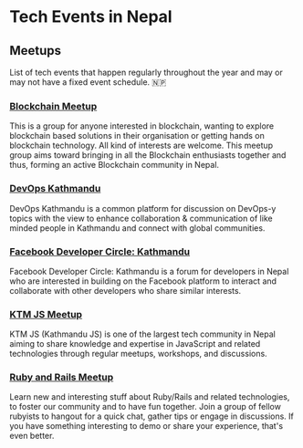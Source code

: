 # Tech Events in Nepal

## Meetups

List of tech events that happen regularly throughout the year and may or may not have a fixed event schedule. :nepal:

### [Blockchain Meetup](https://www.meetup.com/Blockchain-Foundation-Nepal/)

This is a group for anyone interested in blockchain, wanting to explore blockchain based solutions in their organisation or getting hands on blockchain technology. All kind of interests are welcome. This meetup group aims toward bringing in all the Blockchain enthusiasts together and thus, forming an active Blockchain community in Nepal.

### [DevOps Kathmandu](https://www.meetup.com/DevOps-Kathmandu/)

DevOps Kathmandu is a common platform for discussion on DevOps-y topics with the view to enhance collaboration & communication of like minded people in Kathmandu and connect with global communities.

### [Facebook Developer Circle: Kathmandu](https://www.facebook.com/groups/DevCKathmandu/events/)

Facebook Developer Circle: Kathmandu is a forum for developers in Nepal who are interested in building on the Facebook platform to interact and collaborate with other developers who share similar interests.

### [KTM JS Meetup](https://www.facebook.com/groups/ktmjs/events/)

KTM JS (Kathmandu JS) is one of the largest tech community in Nepal aiming to share knowledge and expertise in JavaScript and related technologies through regular meetups, workshops, and discussions.

### [Ruby and Rails Meetup](https://www.meetup.com/Nepal-Ruby-Users-Group)

Learn new and interesting stuff about Ruby/Rails and related technologies, to foster our community and to have fun together. Join a group of fellow rubyists to hangout for a quick chat, gather tips or engage in discussions. If you have something interesting to demo or share your experience, that's even better.
